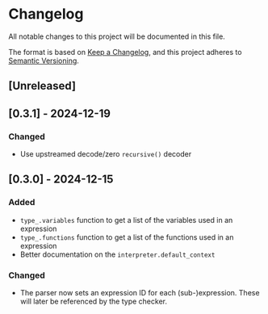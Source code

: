 # Changelog

All notable changes to this project will be documented in this file.

The format is based on [Keep a Changelog](https://keepachangelog.com/en/1.1.0/),
and this project adheres to [Semantic Versioning](https://semver.org/spec/v2.0.0.html).

## [Unreleased]

## [0.3.1] - 2024-12-19

### Changed

- Use upstreamed decode/zero `recursive()` decoder

## [0.3.0] - 2024-12-15

### Added

- `type_.variables` function to get a list of the variables used in an expression
- `type_.functions` function to get a list of the functions used in an expression
- Better documentation on the `interpreter.default_context`

### Changed

- The parser now sets an expression ID for each (sub-)expression. These will later be referenced by the type checker.
